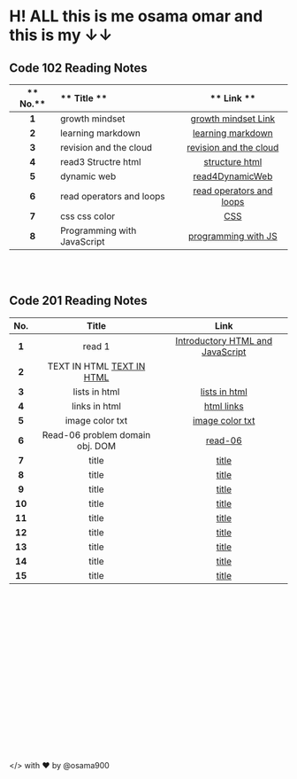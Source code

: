 # H! ALL this is me osama omar and this is my &#8595;&#8595;

## Code 102 Reading Notes

| ** No.** | ** Title **                 |                                            ** Link **                                            |
| :------: | :-------------------------- | :----------------------------------------------------------------------------------------------: |
|  **1**   | growth mindset              |         [growth mindset Link](https://osama900.github.io/reading-notes/growth%20mindset)         |
|  **2**   | learning markdown           |        [learning markdown](https://osama900.github.io/reading-notes/Learning%20Markdown)         |
|  **3**   | revision and the cloud      | [revision and the cloud](https://osama900.github.io/reading-notes/Revisions%20and%20the%20Cloud) |
|  **4**   | read3 Structre html         |          [structure html](https://osama900.github.io/reading-notes/read3StructureHtml)           |
|  **5**   | dynamic web                 |           [read4DynamicWeb](https://osama900.github.io/reading-notes/read4DynamicWeb)            |
|  **6**   | read operators and loops    |      [read operators and loops](https://osama900.github.io/reading-notes/read%20operators)       |
|  **7**   | css css color               |               [CSS](https://osama900.github.io/reading-notes/design%20with%20css)                |
|  **8**   | Programming with JavaScript |      [programming with JS](https://osama900.github.io/reading-notes/read%207programmingJS)       |

<br>
<br>

## Code 201 Reading Notes

| **No.** |                                            **Title**                                            |                                         **Link**                                          |
| :-----: | :---------------------------------------------------------------------------------------------: | :---------------------------------------------------------------------------------------: |
|  **1**  |                                             read 1                                              | [Introductory HTML and JavaScript](https://osama900.github.io/reading-notes/level2/read1) |
|  **2**  | TEXT IN HTML [TEXT IN HTML](https://osama900.github.io/reading-notes/level2/class%202/class-02) |
|  **3**  |                                          lists in html                                          |     [lists in html](https://osama900.github.io/reading-notes/level2/class-03/read-03)     |
|  **4**  |                                          links in html                                          |      [html links](https://osama900.github.io/reading-notes/level2/class-04/read-04)       |
|  **5**  |                                         image color txt                                         |    [image color txt](https://osama900.github.io/reading-notes/level2/class-05/read-05)    |
|  **6**  |                                 Read-06 problem domain obj. DOM                                 |        [read-06](https://osama900.github.io/reading-notes/level2/class-06/read-06)        |
|  **7**  |                                              title                                              |                                        [title](#)                                         |
|  **8**  |                                              title                                              |                                        [title](#)                                         |
|  **9**  |                                              title                                              |                                        [title](#)                                         |
| **10**  |                                              title                                              |                                        [title](#)                                         |
| **11**  |                                              title                                              |                                        [title](#)                                         |
| **12**  |                                              title                                              |                                        [title](#)                                         |
| **13**  |                                              title                                              |                                        [title](#)                                         |
| **14**  |                                              title                                              |                                        [title](#)                                         |
| **15**  |                                              title                                              |                                        [title](#)                                         |

<br>

<br>

<br>

<br>
<br>
<br>
<br>
<br>
<br><br>

<br>

<br>
<br>
<br>
<br>
<br>
<br>

</> with ❤️ by @osama900
